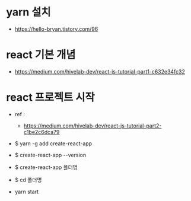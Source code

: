 
# yarn 설치

- https://hello-bryan.tistory.com/96

# react 기본 개념

- https://medium.com/hivelab-dev/react-js-tutorial-part1-c632e34fc32

# react 프로젝트 시작

- ref : 
    - https://medium.com/hivelab-dev/react-js-tutorial-part2-c1be2c6dca79

- $ yarn -g add create-react-app
- $ create-react-app --version
- $ create-react-app 폴더명
- $ cd 폴더명
- yarn start